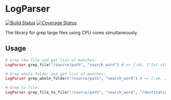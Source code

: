 # LogParser
[![Build Status](https://api.travis-ci.org/astorre88/log_parser.svg?branch=master)](https://travis-ci.org/astorre88/log_parser)
[![Coverage Status](https://coveralls.io/repos/github/astorre88/log_parser/badge.svg?branch=master)](https://coveralls.io/github/astorre88/log_parser?branch=master)

The library for grep large files using CPU cores simultaneously.

## Usage

```elixir
# Grep the file and get list of matches:
LogParser.grep_file("/source/path", "search_word") # => {:ok, ["1st string with search_word\n", "2nd string with search_word\n", "3d string with search_word\n"]}

# Grep whole folder and get list of matches:
LogParser.grep_whole_folder("/source/path", "search_word") # => {:ok, ["1st string with search_word\n", "2nd string with search_word\n", "3d string with search_word\n"]}

# Grep to file:
LogParser.grep_file_to_file("/source/path", "search_word", "/destination/path") # => {:ok, ["1st string with search_word\n", "2nd string with search_word\n", "3d string with search_word\n"]}
```
